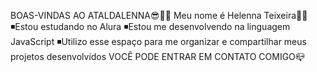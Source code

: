 BOAS-VINDAS AO ATALDALENNA😎💅🏻
Meu nome é Helenna Teixeira🤙🏻
◾Estou estudando no Alura
◾Estou me desenvolvendo na linguagem JavaScript
◾Utilizo esse espaço para me organizar e compartilhar meus projetos desenvolvidos
VOCÊ PODE ENTRAR EM CONTATO COMIGO📪
